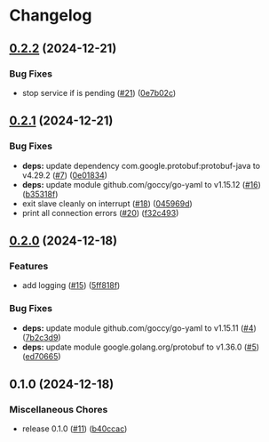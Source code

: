 # Changelog

## [0.2.2](https://github.com/NovusMC/athena-cloud/compare/v0.2.1...v0.2.2) (2024-12-21)


### Bug Fixes

* stop service if is pending ([#21](https://github.com/NovusMC/athena-cloud/issues/21)) ([0e7b02c](https://github.com/NovusMC/athena-cloud/commit/0e7b02c1348d37783988d3bb88d31bf73c4583da))

## [0.2.1](https://github.com/NovusMC/athena-cloud/compare/v0.2.0...v0.2.1) (2024-12-21)


### Bug Fixes

* **deps:** update dependency com.google.protobuf:protobuf-java to v4.29.2 ([#7](https://github.com/NovusMC/athena-cloud/issues/7)) ([0e01834](https://github.com/NovusMC/athena-cloud/commit/0e01834166e1e103db5262c6b87eaeb4ec70ac9d))
* **deps:** update module github.com/goccy/go-yaml to v1.15.12 ([#16](https://github.com/NovusMC/athena-cloud/issues/16)) ([b35318f](https://github.com/NovusMC/athena-cloud/commit/b35318f419dcd34a25dca78de0f53148c94fb949))
* exit slave cleanly on interrupt ([#18](https://github.com/NovusMC/athena-cloud/issues/18)) ([045969d](https://github.com/NovusMC/athena-cloud/commit/045969db533dfe13ddff3ff7f6fd4f7ffa23a75f))
* print all connection errors ([#20](https://github.com/NovusMC/athena-cloud/issues/20)) ([f32c493](https://github.com/NovusMC/athena-cloud/commit/f32c4932281d3c94c47f0b5f2a52067ab9c1537f))

## [0.2.0](https://github.com/NovusMC/athena-cloud/compare/v0.1.0...v0.2.0) (2024-12-18)


### Features

* add logging ([#15](https://github.com/NovusMC/athena-cloud/issues/15)) ([5ff818f](https://github.com/NovusMC/athena-cloud/commit/5ff818faf8e8edd72e560906e2ecbc5aa521f04f))


### Bug Fixes

* **deps:** update module github.com/goccy/go-yaml to v1.15.11 ([#4](https://github.com/NovusMC/athena-cloud/issues/4)) ([7b2c3d9](https://github.com/NovusMC/athena-cloud/commit/7b2c3d9d8725c789b92152752c9d40ec0a74b6ef))
* **deps:** update module google.golang.org/protobuf to v1.36.0 ([#5](https://github.com/NovusMC/athena-cloud/issues/5)) ([ed70665](https://github.com/NovusMC/athena-cloud/commit/ed70665e7b82f7b70b46ed062cb9601d0574f9a9))

## 0.1.0 (2024-12-18)


### Miscellaneous Chores

* release 0.1.0 ([#11](https://github.com/NovusMC/athena-cloud/issues/11)) ([b40ccac](https://github.com/NovusMC/athena-cloud/commit/b40ccac856fba43fb96b768560a29d4336b1c377))
